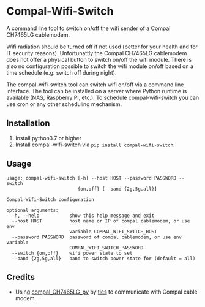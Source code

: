 # Compal-Wifi-Switch
A command line tool to switch on/off the wifi sender of a Compal CH7465LG cablemodem.

Wifi radiation should be turned off if not used (better for your health and for IT security reasons). 
Unfortunattly the Compal CH7465LG cablemodem does not offer a physical button to switch on/off the wifi module.
There is also no configuration possible to switch the wifi module on/off based on a time schedule (e.g. switch off during night).

The compal-wifi-switch tool can switch wifi on/off via a command line interface. The tool can be installed on a server 
where Python runtime is available (NAS, Raspberry Pi, etc.). To schedule compal-wifi-switch you can use cron or any other 
scheduling mechanism.  

## Installation
1. Install python3.7 or higher
1. Install compal-wifi-switch via ```pip install compal-wifi-switch```.

## Usage
```
usage: compal-wifi-switch [-h] --host HOST --password PASSWORD --switch
                          {on,off} [--band {2g,5g,all}]

Compal-Wifi-Switch configuration

optional arguments:
  -h, --help           show this help message and exit
  --host HOST          host name or IP of compal cablemodem, or use env
                       variable COMPAL_WIFI_SWITCH_HOST
  --password PASSWORD  password of compal cablemodem, or use env variable
                       COMPAL_WIFI_SWITCH_PASSWORD
  --switch {on,off}    wifi power state to set
  --band {2g,5g,all}   band to switch power state for (default = all)
```

## Credits
* Using [compal_CH7465LG_py](https://github.com/ties/compal_CH7465LG_py) by [ties](https://github.com/ties/) to communicate with Compal cable modem.
